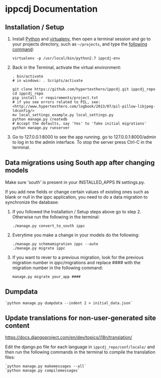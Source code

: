 # ippcdj Documentation

## Installation / Setup

1. Install [Python](http://python.org) and [virtualenv](https://pypi.python.org/pypi/virtualenv), then open a terminal session and go to your projects directory, such as `~/projects`, and type the [following command](http://stackoverflow.com/a/1534343):

    `virtualenv -p /usr/local/bin/python2.7 ippcdj-env`
    
<!-- 2. Add the following to the bottom of the `~/projects/ippcdj-env/bin/activate`  (in windows may `~/projects/ippcdj-env/Script/activate`) file then save the file:

    export DJANGO_SETTINGS_MODULE="ippcdj_repo.settings"
    echo $DJANGO_SETTINGS_MODULE -->
    
2. Back in the Terminal, activate the virtual environment:

    ````
    . bin/activate
    # in windows: . Scripts/activate
        
    git clone https://github.com/hypertexthero/ippcdj.git ippcdj_repo
    cd ippcdj_repo
    pip install -r requirements/project.txt
    # if you see errors related to PIL, see: <http://www.hypertexthero.com/logbook/2013/07/pil-pillow-libjpeg-ldconfig/>
    mv local_settings_example.py local_settings.py
    python manage.py createdb
    # Accept the defaults, say 'Yes' to 'fake initial migrations'
    python manage.py runserver
    
    ````

3. Go to 127.0.0.1:8000 to see the app running. go to 127.0.0.1:8000/admin to log in to the admin interface. To stop the server press Ctrl-C in the terminal.
    
## Data migrations using South app after changing models

Make sure 'south' is present in your INSTALLED_APPS IN settings.py.

If you add new fields or change certain values of existing ones such as blank or null in the ippc application, you need to do a data migration to synchronize the database:

1. If you followed the Installation / Setup steps above go to step 2. Otherwise run the following in the terminal:

    `./manage.py convert_to_south ippc`

2. Everytime you make a change in your models do the following:

    `./manage.py schemamigration ippc --auto`  
    `./manage.py migrate ippc`

3. If you want to rever to a previous migration, look for the previous migration number in ippc/migrations and replace #### with the migration number in the following command:

    `manage.py migrate your_app ####`

## Dumpdata

    `python manage.py dumpdata --indent 2 > initial_data.json`

## Update translations for non-user-generated site content

<https://docs.djangoproject.com/en/dev/topics/i18n/translation/>

Edit the django.po file for each language in `ippcdj_repo/conf/locale/` and then run the following commands in the terminal to compile the translation files: 

    `python manage.py makemessages --all`
    `python manage.py compilemessages`
